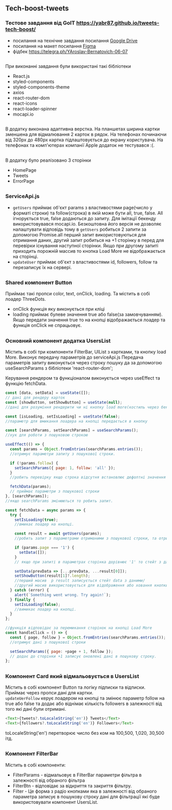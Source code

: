 ## Tech-boost-tweets

###

### Тестове завдання від GoIT https://yabr87.github.io/tweets-tech-boost/

- посилання на технічне завдання посилання
  [Google Drive](https://drive.google.com/file/d/1XQnUiuhy6zndS8wN9ZonHZV6Iu0esiA1/view)
- посилання на макет посилання
  [Figma](https://www.figma.com/file/zun1oP6NmS2Lmgbcj6e1IG/Test?node-id=0%3A1&t=VoiYTfiXggVItgVd-1)
- фідбек https://telegra.ph/YAroslav-Bernatovich-06-07

##

При виконанні завдання були використані такі бібліотеки

- React.js
- styled-components
- styled-components-theme
- axios
- react-router-dom
- react-icons
- react-loader-spinner
- mocapi.io

##

В додатку виконана адаптивна верстка. На планшетах ширина картки зменшена для
відмалювання 2 карток в рядок. На телефонах починаючи від 320px до 480px картка
підлаштовується до екрану користувача. На телефонах та комп'ютерах компанії
Apple додаток не тестувався :(.

##

В додатку було реалізовано 3 сторінки

- HomePage
- Tweets
- ErrorPage

##

### ServiceApi.js

- `getUsers` приймає об'єкт params з властивостями page(число у форматі строки)
  та follow(строка) в якій може бути all, true, false. All ігнорується true,
  false додаються до запиту. Для імітації бекенду використовувався mocapi.io.
  Безкоштовна його версія не дозволяє налаштувати відповідь тому в `getUsers`
  робиться 2 запити за допомогою Promise.all перший запит використовуються для
  отримання даних, другий запит робиться на +1 сторінку в перед для перевірки
  існування наступної сторінки. Якщо при другому запиті приходить порожній
  массив то кнопка Load More не відображається на сторінці.
- `updateUser` приймає об'єкт з властивостями id, followers, follow та
  перезаписує їх на сервері.

##

### Shared компонент Button

Приймає такі пропси color, text, onClick, loading. Та містить в собі лоадер
ThreeDots.

- onClick функція яку виконується при кліці
- loading приймає булеве значення true або false(за замовчуванням). Якщо
  передати значення true то на кнопці відображається лоадер та функція onClick
  не спрацьовує.

##

### Основний компонент додатка UsersList

Містить в собі три компоненти FilterBar, UlList з картками, та кнопку load More.
Виконує передачу параметрів до serviceApi.js Передача параметрів запиту
виконується через строку пошуку да за допомогою useSearchParams з бібліотеки
'react-router-dom';

Керування рендером та функціоналом виконується через useEffect та функцію
fetchData.

```js
const [data, setData] = useState([]);
// дані для рендеру карток
const [showButton, setShowButton] = useState(null);
//дані для розуміння рендерити чи ні кнопку load more(костиль через бекенд )

const [isLoading, setIsLoading] = useState(false);
//параметр для вмикання лоадера на кнопці передається в кнопку

const [searchParams, setSearchParams] = useSearchParams();
//хук для роботи з пошуковою строкою
```

```js
useEffect(() => {
  const params = Object.fromEntries(searchParams.entries());
  //отримує параметри запиту з пошукової строки.

  if (!params.follow) {
    setSearchParams({ page: 1, follow: 'all' });
  }
  //робить перевірку якщо строка відсутня встановлює дефолтні значення для запобігання помилок під час запиту.

  fetchData(params);
  // приймає параметри з пошукової строки
}, [searchParams]);
//якщо searchParams змінюються то робить запит.
```

```js
const fetchData = async params => {
  try {
    setIsLoading(true);
    //вмикає лоадер на кнопці.

    const result = await getUsers(params);
    //робить запит з параметрами отриманими з пошукової строки, та отримує об'єкт з двома масивами.

    if (params.page === '1') {
      setData([]);
    }
    // якщо при запиті в параметрах сторінка дорівнює '1' то стейт з даними для карток очищається для запобігання дублювання при перемиканні фільтра.

    setData(prevData => [...prevData, ...result[0]]);
    setShowButton(result[1]?.length);
    //перший масив  p result записується стейт data з даними/
    //другий масив використовується для відображення або ховання кнопки load more. Якщо довжина масиву 0 то кнопка не буде відмальовуватися бо далі даних немає.
  } catch (error) {
    alert(`Something went wrong. Try again!`);
  } finally {
    setIsLoading(false);
    //вимикає лоадер на кнопці.
  }
};
```

```js
//функція відповідає за перемикання сторінок на кнопці Load More
const handleClick = () => {
  const { page, follow } = Object.fromEntries(searchParams.entries());
  //отримує дані з пошукової строки

  setSearchParams({ page: +page + 1, follow });
  // додає до сторінки +1 записує оновлені дані в пошукову строку.
};
```

##

### Компонент Card який відмальовується в UsersList

Містить в собі компонент Button та логіку підписки та відписки.  
Приймає через пропси дані для картки.  
`updateUerFollow` керує лоадером на кнопці та змінює параметр follow на true або
false та додає або віднімає кількість followers в залежності від того які дані
були отримані.

```js
<Text>{tweets?.toLocaleString('en')} Tweets</Text>
<Text>{followers?.toLocaleString('en')} Followers</Text>
```

toLocaleString('en') перетворює число без ком на 100,500, 1,020, 30,500 ітд.

##

### Компонент FilterBar

Містить в собі компоненти:

- FilterParams - відмальовує в FilterBar параметри фільтра в залежності від
  обраного фільтра
- FilterBtn - відповідає за відкриття та закриття фільтру.
- Filter - Це форма з радіо кнопками яка в залежності від обраного параметра
  записує в пошукову строку дані для фільтрації які буде використовувати
  компонент UsersList.
